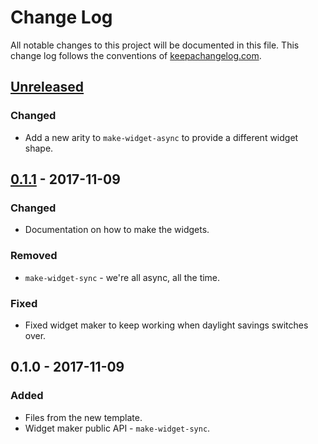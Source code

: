 # Change Log
All notable changes to this project will be documented in this file. This change log follows the conventions of [keepachangelog.com](http://keepachangelog.com/).

## [Unreleased]
### Changed
- Add a new arity to `make-widget-async` to provide a different widget shape.

## [0.1.1] - 2017-11-09
### Changed
- Documentation on how to make the widgets.

### Removed
- `make-widget-sync` - we're all async, all the time.

### Fixed
- Fixed widget maker to keep working when daylight savings switches over.

## 0.1.0 - 2017-11-09
### Added
- Files from the new template.
- Widget maker public API - `make-widget-sync`.

[Unreleased]: https://github.com/your-name/adventclj/compare/0.1.1...HEAD
[0.1.1]: https://github.com/your-name/adventclj/compare/0.1.0...0.1.1
